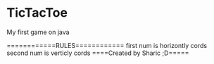 # TicTacToe
My first game on java

============RULES============
first num is horizontly cords
second num is verticly cords
====Created by Sharic ;D=====
